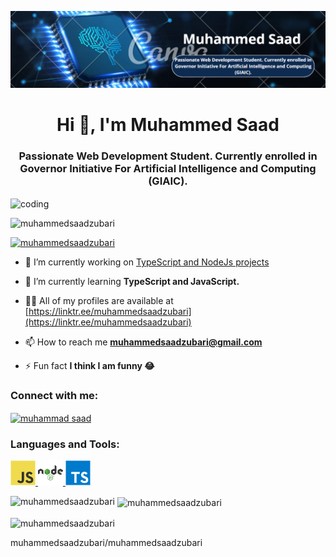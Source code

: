 ![logo](https://github.com/muhammedsaadzubari/muhammedsaadzubari/blob/main/Screenshot%202024-05-19%20222724.png)
<h1 align="center">Hi 👋, I'm Muhammed Saad</h1>
<h3 align="center">Passionate Web Development Student. Currently enrolled in Governor Initiative For Artificial Intelligence and Computing (GIAIC).</h3>

<img align="center" alt="coding" width="400" src="https://camo.githubusercontent.com/8a9c7f854df987a0b488caf7b4ca6fb56e368e1a0b85602574da94c19d1c2d2e/68747470733a2f2f70687973696373677572756b756c2e66696c65732e776f726470726573732e636f6d2f323031392f30322f6368617261637465722d312e676966">
<br/>

<p align="left"> <img src="https://komarev.com/ghpvc/?username=muhammedsaadzubari&label=Profile%20views&color=0e75b6&style=flat" alt="muhammedsaadzubari" /> </p>

<p align="left"> <a href="https://github.com/ryo-ma/github-profile-trophy"><img src="https://github-profile-trophy.vercel.app/?username=muhammedsaadzubari" alt="muhammedsaadzubari" /></a> </p>

- 🔭 I’m currently working on [TypeScript and NodeJs projects](https://github.com/muhammedsaadzubari/typescript_and_nodejs_projects.git)

- 🌱 I’m currently learning **TypeScript and JavaScript.**

- 👨‍💻 All of my profiles are available at [https://linktr.ee/muhammedsaadzubari](https://linktr.ee/muhammedsaadzubari)

- 📫 How to reach me **muhammedsaadzubari@gmail.com**

- ⚡ Fun fact **I think I am funny 😂**

<h3 align="left">Connect with me:</h3>
<p align="left">
<a href="https://linkedin.com/in/muhammad-saad-54539830a" target="blank"><img align="center" src="https://raw.githubusercontent.com/rahuldkjain/github-profile-readme-generator/master/src/images/icons/Social/linked-in-alt.svg" alt="muhammad saad" height="30" width="40" /></a>
</p>

<h3 align="left">Languages and Tools:</h3>
<p align="left"> <a href="https://developer.mozilla.org/en-US/docs/Web/JavaScript" target="_blank" rel="noreferrer"> <img src="https://raw.githubusercontent.com/devicons/devicon/master/icons/javascript/javascript-original.svg" alt="javascript" width="40" height="40"/> </a> <a href="https://nodejs.org" target="_blank" rel="noreferrer"> <img src="https://raw.githubusercontent.com/devicons/devicon/master/icons/nodejs/nodejs-original-wordmark.svg" alt="nodejs" width="40" height="40"/> </a> <a href="https://www.typescriptlang.org/" target="_blank" rel="noreferrer"> <img src="https://raw.githubusercontent.com/devicons/devicon/master/icons/typescript/typescript-original.svg" alt="typescript" width="40" height="40"/> </a> </p>

<p><img align="left" src="https://github-readme-stats.vercel.app/api/top-langs?username=muhammedsaadzubari&show_icons=true&locale=en&layout=compact" alt="muhammedsaadzubari" /></p>

<p>&nbsp;<img align="center" src="https://github-readme-stats.vercel.app/api?username=muhammedsaadzubari&show_icons=true&locale=en" alt="muhammedsaadzubari" /></p>

<p><img align="center" src="https://github-readme-streak-stats.herokuapp.com/?user=muhammedsaadzubari&" alt="muhammedsaadzubari" /></p>muhammedsaadzubari/muhammedsaadzubari
